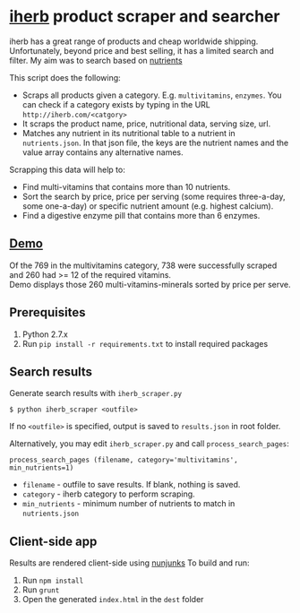 # [iherb](http://iherb.com) product scraper and searcher

iherb has a great range of products and cheap worldwide shipping.
Unfortunately, beyond price and best selling, it has a limited search and filter.
My aim was to search based on [nutrients](https://raw.githubusercontent.com/alyssaq/iherb-scraper-searcher/master/nutrients.json)

This script does the following:

* Scraps all products given a category. E.g. `multivitamins`, `enzymes`. You can check if a category exists by typing in the URL `http://iherb.com/<catgory>`
* It scraps the product name, price, nutritional data, serving size, url.
* Matches any nutrient in its nutritional table to a nutrient in `nutrients.json`. In that json file, the keys are the nutrient names and the value array contains any alternative names.

Scrapping this data will help to:

* Find multi-vitamins that contains more than 10 nutrients.
* Sort the search by price, price per serving (some requires three-a-day, some one-a-day) or specific nutrient amount (e.g. highest calcium).
* Find a digestive enzyme pill that contains more than 6 enzymes.

## [Demo](http://alyssaq.github.io/iherb-scraper-searcher/)
Of the 769 in the multivitamins category, 738 were successfully scraped and 260 had >= 12 of the required vitamins.   
Demo displays those 260 multi-vitamins-minerals sorted by price per serve.

## Prerequisites
1. Python 2.7.x
1. Run `pip install -r requirements.txt` to install required packages

## Search results
Generate search results with `iherb_scraper.py`
```
$ python iherb_scraper <outfile>
```
If no `<outfile>` is specified, output is saved to `results.json` in root folder.

Alternatively, you may edit `iherb_scraper.py` and call `process_search_pages`:
```
process_search_pages (filename, category='multivitamins', min_nutrients=1)
```
  * `filename` - outfile to save results. If blank, nothing is saved.
  * `category` - iherb category to perform scraping.
  * `min_nutrients` - minimum number of nutrients to match in `nutrients.json`

## Client-side app
Results are rendered client-side using [nunjunks](http://mozilla.github.io/nunjucks/)
To build and run:

1. Run `npm install`
2. Run `grunt`
3. Open the generated `index.html` in the `dest` folder